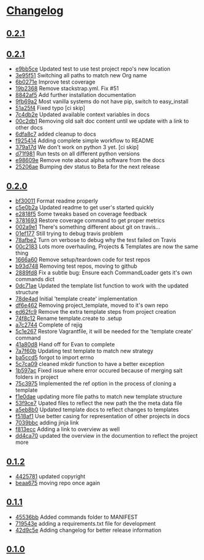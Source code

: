 # [Changelog](https://github.com/freesurface/stackstrap/releases)

## [0.2.1](https://github.com/freesurface/stackstrap/compare/0.2.2...0.2.1)


## [0.2.1](https://github.com/freesurface/stackstrap/compare/0.2.0...0.2.1)

* [e9bb5ce](https://github.com/freesurface/stackstrap/commit/e9bb5ce) Updated test to use test project repo's new location
* [3e95f51](https://github.com/freesurface/stackstrap/commit/3e95f51) Switching all paths to match new Org name
* [6b0271e](https://github.com/freesurface/stackstrap/commit/6b0271e) Improve test coverage
* [19b2368](https://github.com/freesurface/stackstrap/commit/19b2368) Remove stackstrap.yml. Fix #51
* [8842af5](https://github.com/freesurface/stackstrap/commit/8842af5) Add further installation documentation
* [9fb69a2](https://github.com/freesurface/stackstrap/commit/9fb69a2) Most vanilla systems do not have pip, switch to easy_install
* [51a25f4](https://github.com/freesurface/stackstrap/commit/51a25f4) Fixed typo [ci skip]
* [7c4db2e](https://github.com/freesurface/stackstrap/commit/7c4db2e) Updated available context variables in docs
* [00c2db1](https://github.com/freesurface/stackstrap/commit/00c2db1) Removing old salt doc content until we update with a link to other docs
* [6dfa8c7](https://github.com/freesurface/stackstrap/commit/6dfa8c7) added cleanup to docs
* [f925414](https://github.com/freesurface/stackstrap/commit/f925414) Adding complete simple workflow to README
* [379a17d](https://github.com/freesurface/stackstrap/commit/379a17d) We don't work on python 3 yet. [ci skip]
* [d71f981](https://github.com/freesurface/stackstrap/commit/d71f981) Run tests on all different python versions
* [e98609e](https://github.com/freesurface/stackstrap/commit/e98609e) Remove note about alpha software from the docs
* [25206ae](https://github.com/freesurface/stackstrap/commit/25206ae) Bumping dev status to Beta for the next release

## [0.2.0](https://github.com/freesurface/stackstrap/compare/0.1.2...0.2.0)

* [bf30011](https://github.com/freesurface/stackstrap/commit/bf30011) Format readme properly
* [c5e0b2a](https://github.com/freesurface/stackstrap/commit/c5e0b2a) Updated readme to get user's started quickly
* [e2818f5](https://github.com/freesurface/stackstrap/commit/e2818f5) Some tweaks based on coverage feedback
* [3781693](https://github.com/freesurface/stackstrap/commit/3781693) Restore coverage command to get proper metrics
* [002a9e1](https://github.com/freesurface/stackstrap/commit/002a9e1) There's something different about git on travis...
* [01ef177](https://github.com/freesurface/stackstrap/commit/01ef177) Still trying to debug travis problem
* [78afbe2](https://github.com/freesurface/stackstrap/commit/78afbe2) Turn on verbose to debug why the test failed on Travis
* [00c2183](https://github.com/freesurface/stackstrap/commit/00c2183) Lots more overhauling, Projects & Templates are now the same thing
* [1666a60](https://github.com/freesurface/stackstrap/commit/1666a60) Remove setup/teardown code for test repos
* [b93d748](https://github.com/freesurface/stackstrap/commit/b93d748) Removing test repos, moving to github
* [2889fd8](https://github.com/freesurface/stackstrap/commit/2889fd8) Fix a subtle bug: Ensure each CommandLoader gets it's own commands dict
* [0dc71ae](https://github.com/freesurface/stackstrap/commit/0dc71ae) Updated the template list function to work with the updated structure
* [78de4ad](https://github.com/freesurface/stackstrap/commit/78de4ad) Initial 'template create' implementation
* [df6e462](https://github.com/freesurface/stackstrap/commit/df6e462) Removing project_template, moved to it's own repo
* [ed62fc9](https://github.com/freesurface/stackstrap/commit/ed62fc9) Remove the extra template steps from project creation
* [74f8c12](https://github.com/freesurface/stackstrap/commit/74f8c12) Rename template.create to .setup
* [a7c2744](https://github.com/freesurface/stackstrap/commit/a7c2744) Complete of rejig
* [5c1e267](https://github.com/freesurface/stackstrap/commit/5c1e267) Restore Vagrantfile, it will be needed for the 'template create' command
* [41a80d8](https://github.com/freesurface/stackstrap/commit/41a80d8) Hand off for Evan to complete
* [7a7f60b](https://github.com/freesurface/stackstrap/commit/7a7f60b) Updating test template to match new strategy
* [ba5ccd5](https://github.com/freesurface/stackstrap/commit/ba5ccd5) forgot to import errno
* [5c7ca09](https://github.com/freesurface/stackstrap/commit/5c7ca09) cleaned mkdir function to have a better exception
* [1b597ac](https://github.com/freesurface/stackstrap/commit/1b597ac) Fixed issue where error occured because of merging salt folders in project
* [75c3975](https://github.com/freesurface/stackstrap/commit/75c3975) Implemented the ref option in the process of cloning a template
* [f1e0dae](https://github.com/freesurface/stackstrap/commit/f1e0dae) updating more file paths to match new template structure
* [53f9ce7](https://github.com/freesurface/stackstrap/commit/53f9ce7) Upated files to reflect the new path the the meta data file
* [a5eb8b0](https://github.com/freesurface/stackstrap/commit/a5eb8b0) Updated template docs to reflect changes to templates
* [f518af1](https://github.com/freesurface/stackstrap/commit/f518af1) Use better casing for representation of other projects in docs
* [7039bbc](https://github.com/freesurface/stackstrap/commit/7039bbc) adding jinja link
* [f813ecc](https://github.com/freesurface/stackstrap/commit/f813ecc) Adding a link to overview as well
* [dd4ca70](https://github.com/freesurface/stackstrap/commit/dd4ca70) updated the overview in the documention to reflect the project more

## [0.1.2](https://github.com/freesurface/stackstrap/compare/0.1.1...0.1.2)

* [4425781](https://github.com/freesurface/stackstrap/commit/4425781) updated copyright
* [beaa675](https://github.com/freesurface/stackstrap/commit/beaa675) moving repo once again

## [0.1.1](https://github.com/freesurface/stackstrap/compare/0.1.0...0.1.1)

* [45536bb](https://github.com/freesurface/stackstrap/commit/45536bb) Added commands folder to MANIFEST
* [719543e](https://github.com/freesurface/stackstrap/commit/719543e) adding a requirements.txt file for development
* [42d9c5e](https://github.com/freesurface/stackstrap/commit/42d9c5e) Adding changelog for better release information

## [0.1.0](https://github.com/freesurface/stackstrap/compare/0.1.0...0.1.0)


